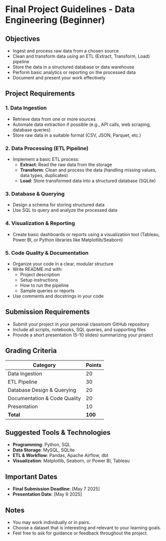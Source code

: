 # Final Project Guidelines - Data Engineering (Beginner)

## Objectives
- Ingest and process raw data from a chosen source
- Clean and transform data using an ETL (Extract, Transform, Load) pipeline
- Store the data in a structured database or data warehouse
- Perform basic analytics or reporting on the processed data
- Document and present your work effectively

## Project Requirements
### 1. **Data Ingestion**
- Retrieve data from one or more sources
- Automate data extraction if possible (e.g., API calls, web scraping, database queries)
- Store raw data in a suitable format (CSV, JSON, Parquet, etc.)

### 2. **Data Processing (ETL Pipeline)**
- Implement a basic ETL process:
  - **Extract**: Read the raw data from the storage
  - **Transform**: Clean and process the data (handling missing values, data types, duplicates)
  - **Load**: Store transformed data into a structured database (SQLite)

### 3. **Database & Querying**
- Design a schema for storing structured data
- Use SQL to query and analyze the processed data


### 4. **Visualization & Reporting** 
- Create basic dashboards or reports using a visualization tool (Tableau, Power BI, or Python libraries like Matplotlib/Seaborn)

### 5. **Code Quality & Documentation**
- Organize your code in a clear, modular structure
- Write README.md with:
  - Project description
  - Setup instructions
  - How to run the pipeline
  - Sample queries or reports
- Use comments and docstrings in your code

## Submission Requirements
- Submit your project in your personal classroom GitHub repository 
- Include all scripts, notebooks, SQL queries, and supporting files
- Provide a short presentation (5-10 slides) summarizing your project

## Grading Criteria
| Category          | Points |
|------------------|--------|
| Data Ingestion  | 20     |
| ETL Pipeline    | 30     |
| Database Design & Querying | 20 |
| Documentation & Code Quality | 20 |
| Presentation | 10 |
| **Total**       | **100** |

## Suggested Tools & Technologies
- **Programming**: Python, SQL
- **Data Storage**: MySQL, SQLite
- **ETL & Workflow**: Pandas, Apache Airflow, dbt
- **Visualization**: Matplotlib, Seaborn, or Power BI, Tableau

## Important Dates
- **Final Submission Deadline**: [May 7 2025]
- **Presentation Date**: [May 9 2025]

## Notes
- You may work individually or in pairs.
- Choose a dataset that is interesting and relevant to your learning goals.
- Feel free to ask for guidance or feedback throughout the project.

